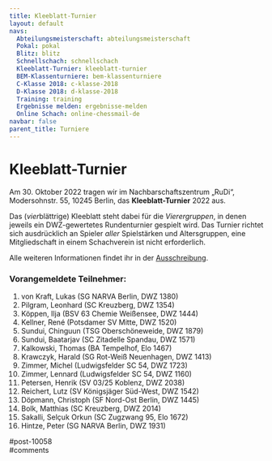 ```yaml
---
title: Kleeblatt-Turnier 
layout: default
navs:
  Abteilungsmeisterschaft: abteilungsmeisterschaft
  Pokal: pokal
  Blitz: blitz
  Schnellschach: schnellschach
  Kleeblatt-Turnier: kleeblatt-turnier
  BEM-Klassenturniere: bem-klassenturniere
  C-Klasse 2018: c-klasse-2018
  D-Klasse 2018: d-klasse-2018
  Training: training
  Ergebnisse melden: ergebnisse-melden
  Online Schach: online-chessmail-de
navbar: false
parent_title: Turniere
---
```

<div class="post-10058 page type-page status-publish hentry" id="post-10058">
<h1 class="entry-title">Kleeblatt-Turnier</h1>
<div class="entry-content">
<p>Am 30. Oktober 2022 tragen wir im Nachbarschaftszentrum „RuDi“, Modersohnstr. 55, 10245 Berlin, das <b>Kleeblatt-Turnier</b> 2022 aus. </p>
<p>Das (<i>vier</i>blättrige) Kleeblatt steht dabei für die <i>Vierergruppen</i>, in denen jeweils ein DWZ-gewertetes Rundenturnier gespielt wird. Das Turnier richtet sich ausdrücklich an Spieler <i>aller</i> Spielstärken und Altersgruppen, eine Mitgliedschaft in einem Schachverein ist nicht erforderlich.</p>
<p>Alle weiteren Informationen findet ihr in der <a href="https://www.narva-schach.de/wordpress/wp-content/uploads/2022/10/Kleeblatt-Turnier-2022.pdf">Ausschreibung</a>.</p>
<h3>Vorangemeldete Teilnehmer:</h3>
<ol>
<li>von Kraft, Lukas (SG NARVA Berlin, DWZ 1380)</li>
<li>Pilgram, Leonhard (SC Kreuzberg, DWZ 1354)</li>
<li>Köppen, Ilja (BSV 63 Chemie Weißensee, DWZ 1444)</li>
<li>Kellner, René (Potsdamer SV Mitte, DWZ 1520)</li>
<li>Sundui, Chinguun (TSG Oberschöneweide, DWZ 1879)</li>
<li>Sundui, Baatarjav (SC Zitadelle Spandau, DWZ 1571)</li>
<li>Kalkowski, Thomas (BA Tempelhof, Elo 1467)</li>
<li>Krawczyk, Harald (SG Rot-Weiß Neuenhagen, DWZ 1413)</li>
<li>Zimmer, Michel (Ludwigsfelder SC 54, DWZ 1723)</li>
<li>Zimmer, Lennard (Ludwigsfelder SC 54, DWZ 1160)</li>
<li>Petersen, Henrik (SV 03/25 Koblenz, DWZ 2038)</li>
<li>Reichert, Lutz (SV Königsjäger Süd-West, DWZ 1542)</li>
<li>Döpmann, Christoph (SF Nord-Ost Berlin, DWZ 1445)</li>
<li>Bolk, Matthias (SC Kreuzberg, DWZ 2014)</li>
<li>Sakalli, Selçuk Orkun (SC Zugzwang 95, Elo 1672)</li>
<li>Hintze, Peter (SG NARVA Berlin, DWZ 1931)</li>
</ol>
</div><!-- .entry-content -->
</div> #post-10058 
<div id="comments">
</div> #comments 
